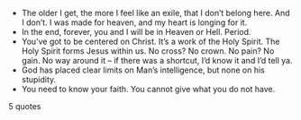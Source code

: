  - The older I get, the more I feel like an exile, that I don’t belong here. And I don’t. I was made for heaven, and my heart is longing for it.
 - In the end, forever, you and I will be in Heaven or Hell. Period.
 - You’ve got to be centered on Christ. It’s a work of the Holy Spirit. The Holy Spirit forms Jesus within us. No cross? No crown. No pain? No gain. No way around it – if there was a shortcut, I’d know it and I’d tell ya.
 - God has placed clear limits on Man’s intelligence, but none on his stupidity.
 - You need to know your faith. You cannot give what you do not have.

5 quotes